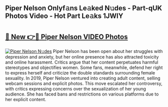 ## Piper Nelson Onlyf𝚊ns Le𝚊ked N𝚞des - Part-qUK Photos Video - Hot Part Le𝚊ks 1JWIY

# <h2><a href="http://ac2094.deff.icu/?id=Piper+Nelson">🔗 New 👉🔴 Piper Nelson VIDEO Photos</a></h2>

[![Piper Nelson N𝚞des](https://i.imgur.com/rIISA9y.gif)](http://ac2094.deff.icu/?id=Piper+Nelson)
Piper Nelson has been open about her struggles with depression and anxiety, but her online presence has also attracted toxicity and online harassment. Critics argue that her content perpetuates harmful stereotypes and objectifies women. Some fans, meanwhile, defend her right to express herself and criticize the double standards surrounding female sexuality. In 2019, Piper Nelson ventured into creating adult content, selling webcam sessions and explicit photos. This move escalated her controversy, with critics expressing concerns over the sexualization of her young audience. She has faced bans and restrictions on various platforms due to her explicit content.
